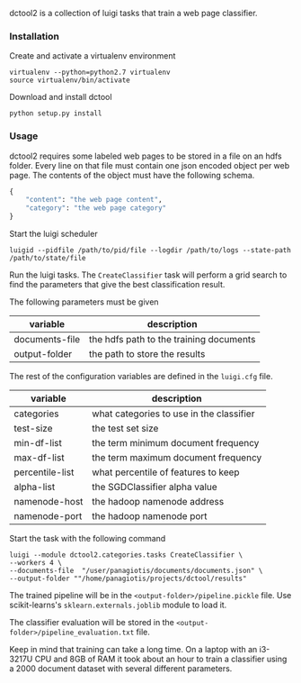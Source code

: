 dctool2 is a collection of luigi tasks that train a web page classifier.

### Installation
Create and activate a virtualenv environment

```
virtualenv --python=python2.7 virtualenv
source virtualenv/bin/activate
```

Download and install dctool

```
python setup.py install
```

### Usage
dctool2 requires some labeled web pages to be stored in a file on an hdfs folder.
Every line on that file must contain one json encoded object per web page. The
contents of the object must have the following schema.

```python
{
    "content": "the web page content",
    "category": "the web page category"
}
```

Start the luigi scheduler

```
luigid --pidfile /path/to/pid/file --logdir /path/to/logs --state-path /path/to/state/file
```

Run the luigi tasks. The `CreateClassifier` task will perform a grid search to find the
parameters that give the best classification result. 

The following parameters must be given

| variable       | description                              |
| -------------- | ---------------------------------------- |
| documents-file | the hdfs path to the training documents  |
| output-folder  | the path to store the results            |

The rest of the configuration variables are defined in the `luigi.cfg` file.

| variable        | description                              |
|-----------------|------------------------------------------|
| categories      | what categories to use in the classifier |
| test-size       | the test set size                        |
| min-df-list     | the term minimum document frequency      |
| max-df-list     | the term maximum document frequency      |
| percentile-list | what percentile of features to keep      |
| alpha-list      | the SGDClassifier alpha value            |
| namenode-host   | the hadoop namenode address              |
| namenode-port   | the hadoop namenode port                 |

Start the task with the following command 

```
luigi --module dctool2.categories.tasks CreateClassifier \
--workers 4 \
--documents-file  "/user/panagiotis/documents/documents.json" \
--output-folder ""/home/panagiotis/projects/dctool/results"
```

The trained pipeline will be in the `<output-folder>/pipeline.pickle` file. Use scikit-learns's
`sklearn.externals.joblib` module to load it.

The classifier evaluation will be stored in the `<output-folder>/pipeline_evaluation.txt` file.

Keep in mind that training can take a long time. On a laptop with an i3-3217U CPU
and 8GB of RAM it took about an hour to train a classifier using a 2000 document
dataset with several different parameters.
